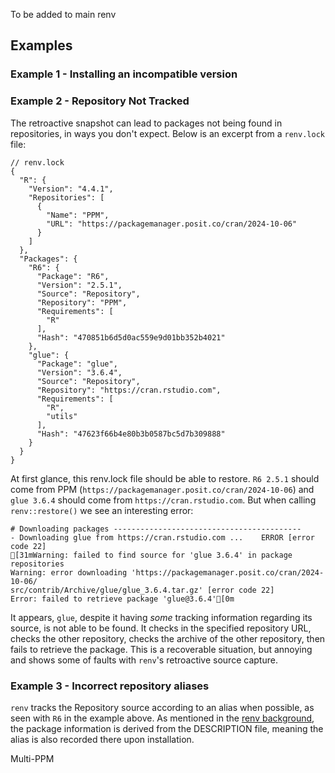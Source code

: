 To be added to main renv

## Examples

### Example 1 - Installing an incompatible version


### Example 2 - Repository Not Tracked

The retroactive snapshot can lead to packages not being found in repositories, in ways you don't expect. Below is an excerpt from a `renv.lock` file:

```
// renv.lock
{
  "R": {
    "Version": "4.4.1",
    "Repositories": [
      {
        "Name": "PPM",
        "URL": "https://packagemanager.posit.co/cran/2024-10-06"
      }
    ]
  },
  "Packages": {
    "R6": {
      "Package": "R6",
      "Version": "2.5.1",
      "Source": "Repository",
      "Repository": "PPM",
      "Requirements": [
        "R"
      ],
      "Hash": "470851b6d5d0ac559e9d01bb352b4021"
    },
    "glue": {
      "Package": "glue",
      "Version": "3.6.4",
      "Source": "Repository",
      "Repository": "https://cran.rstudio.com",
      "Requirements": [
        "R",
        "utils"
      ],
      "Hash": "47623f66b4e80b3b0587bc5d7b309888"
    }
  }
}
```

At first glance, this renv.lock file should be able to restore. `R6 2.5.1` should come from PPM (`https://packagemanager.posit.co/cran/2024-10-06`) and `glue 3.6.4` should come from `https://cran.rstudio.com`.
But when calling `renv::restore()` we see an interesting error:

```ansi
# Downloading packages ------------------------------------------
- Downloading glue from https://cran.rstudio.com ...    ERROR [error code 22]
[31mWarning: failed to find source for 'glue 3.6.4' in package repositories
Warning: error downloading 'https://packagemanager.posit.co/cran/2024-10-06/
src/contrib/Archive/glue/glue_3.6.4.tar.gz' [error code 22]
Error: failed to retrieve package 'glue@3.6.4'[0m
```

It appears, `glue`, despite it having *some* tracking information regarding its source, is not able to be found. It checks in the specified repository URL, checks the other repository, checks the archive of the other repository,
then fails to retrieve the package. This is a recoverable situation, but annoying and shows some of faults with `renv`'s retroactive source capture.

### Example 3 - Incorrect repository aliases

`renv` tracks the Repository source according to an alias when possible, as seen with `R6` in the example above. As mentioned in the [renv background](#renv), the package information is derived from the DESCRIPTION file, 
meaning the alias is also recorded there upon installation.

Multi-PPM
